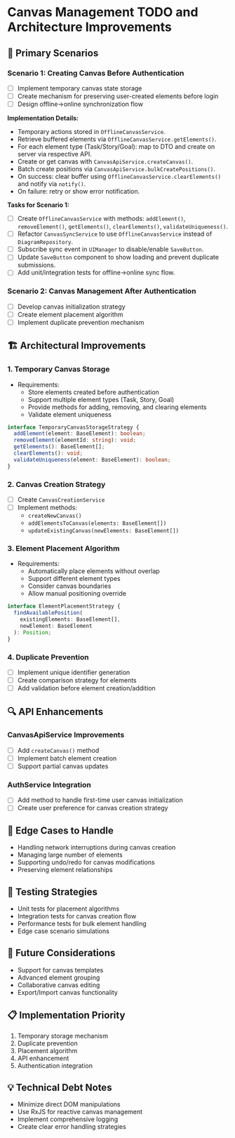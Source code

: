 # Canvas Management TODO and Architecture Improvements

## 🎯 Primary Scenarios

### Scenario 1: Creating Canvas Before Authentication
- [ ] Implement temporary canvas state storage
- [ ] Create mechanism for preserving user-created elements before login
- [ ] Design offline→online synchronization flow

**Implementation Details:**
- Temporary actions stored in `OfflineCanvasService`.
- Retrieve buffered elements via `OfflineCanvasService.getElements()`.
- For each element type (Task/Story/Goal): map to DTO and create on server via respective API.
- Create or get canvas with `CanvasApiService.createCanvas()`.
- Batch create positions via `CanvasApiService.bulkCreatePositions()`.
- On success: clear buffer using `OfflineCanvasService.clearElements()` and notify via `notify()`.
- On failure: retry or show error notification.

**Tasks for Scenario 1:**
- [ ] Create `OfflineCanvasService` with methods: `addElement()`, `removeElement()`, `getElements()`, `clearElements()`, `validateUniqueness()`.
- [ ] Refactor `CanvasSyncService` to use `OfflineCanvasService` instead of `DiagramRepository`.
- [ ] Subscribe sync event in `UIManager` to disable/enable `SaveButton`.
- [ ] Update `SaveButton` component to show loading and prevent duplicate submissions.
- [ ] Add unit/integration tests for offline→online sync flow.

### Scenario 2: Canvas Management After Authentication
- [ ] Develop canvas initialization strategy
- [ ] Create element placement algorithm
- [ ] Implement duplicate prevention mechanism

## 🏗️ Architectural Improvements

### 1. Temporary Canvas Storage
- Requirements:
  - Store elements created before authentication
  - Support multiple element types (Task, Story, Goal)
  - Provide methods for adding, removing, and clearing elements
  - Validate element uniqueness

```typescript
interface TemporaryCanvasStorageStrategy {
  addElement(element: BaseElement): boolean;
  removeElement(elementId: string): void;
  getElements(): BaseElement[];
  clearElements(): void;
  validateUniqueness(element: BaseElement): boolean;
}
```

### 2. Canvas Creation Strategy
- [ ] Create `CanvasCreationService`
- [ ] Implement methods:
  - `createNewCanvas()`
  - `addElementsToCanvas(elements: BaseElement[])`
  - `updateExistingCanvas(newElements: BaseElement[])`

### 3. Element Placement Algorithm
- Requirements:
  - Automatically place elements without overlap
  - Support different element types
  - Consider canvas boundaries
  - Allow manual positioning override

```typescript
interface ElementPlacementStrategy {
  findAvailablePosition(
    existingElements: BaseElement[], 
    newElement: BaseElement
  ): Position;
}
```

### 4. Duplicate Prevention
- [ ] Implement unique identifier generation
- [ ] Create comparison strategy for elements
- [ ] Add validation before element creation/addition

## 🔍 API Enhancements

### CanvasApiService Improvements
- [ ] Add `createCanvas()` method
- [ ] Implement batch element creation
- [ ] Support partial canvas updates

### AuthService Integration
- [ ] Add method to handle first-time user canvas initialization
- [ ] Create user preference for canvas creation strategy

## 🚨 Edge Cases to Handle
- Handling network interruptions during canvas creation
- Managing large number of elements
- Supporting undo/redo for canvas modifications
- Preserving element relationships

## 🧪 Testing Strategies
- Unit tests for placement algorithms
- Integration tests for canvas creation flow
- Performance tests for bulk element handling
- Edge case scenario simulations

## 🔮 Future Considerations
- Support for canvas templates
- Advanced element grouping
- Collaborative canvas editing
- Export/Import canvas functionality

## 📋 Implementation Priority
1. Temporary storage mechanism
2. Duplicate prevention
3. Placement algorithm
4. API enhancement
5. Authentication integration

## 💡 Technical Debt Notes
- Minimize direct DOM manipulations
- Use RxJS for reactive canvas management
- Implement comprehensive logging
- Create clear error handling strategies
